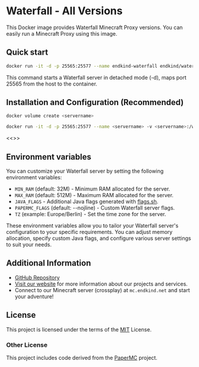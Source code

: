 # Waterfall - All Versions

This Docker image provides Waterfall Minecraft Proxy versions. You can easily run a Minecraft Proxy using this image.


## Quick start

```bash
docker run -it -d -p 25565:25577 --name endkind-waterfall endkind/waterfall:latest
```
This command starts a Waterfall server in detached mode (-d), maps port 25565 from the host to the container.


## Installation and Configuration (Recommended)

```bash
docker volume create <servername>

docker run -it -d -p 25565:25577 --name <servername> -v <servername>:/waterfall --restart=always endkind/waterfall:latest
```

<<>>
## Environment variables

You can customize your Waterfall server by setting the following environment variables:

- `MIN_RAM` (default: 32M) - Minimum RAM allocated for the server.
- `MAX_RAM` (default: 512M) - Maximum RAM allocated for the server.
- `JAVA_FLAGS` - Additional Java flags generated with [flags.sh](https://flags.sh/).
- `PAPERMC_FLAGS` (default: --nojline) - Custom Waterfall server flags.
- `TZ` (example: Europe/Berlin) - Set the time zone for the server.

These environment variables allow you to tailor your Waterfall server's configuration to your specific requirements. You can adjust memory allocation, specify custom Java flags, and configure various server settings to suit your needs.


## Additional Information

- [GitHub Repository](https://github.com/Endkind/waterfall)
- [Visit our website](https://www.endkind.net) for more information about our projects and services.
- Connect to our Minecraft server (crossplay) at `mc.endkind.net` and start your adventure!


## License

This project is licensed under the terms of the [MIT](https://github.com/Endkind/waterfall/blob/latest/LICENSE) License.

### Other License

This project includes code derived from the [PaperMC](https://github.com/PaperMC/Paper) project.
